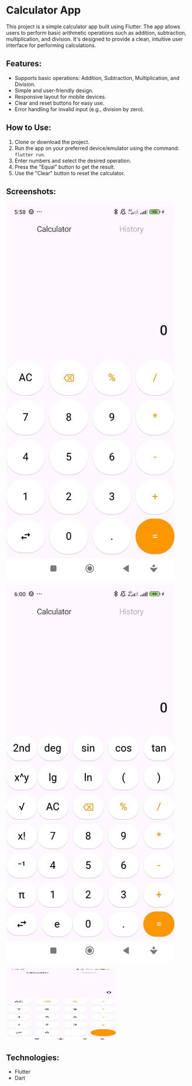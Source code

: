# Calculator App

This project is a simple calculator app built using Flutter. The app allows users to perform basic arithmetic operations such as addition, subtraction, multiplication, and division. It's designed to provide a clean, intuitive user interface for performing calculations.

## Features:
- Supports basic operations: Addition, Subtraction, Multiplication, and Division.
- Simple and user-friendly design.
- Responsive layout for mobile devices.
- Clear and reset buttons for easy use.
- Error handling for invalid input (e.g., division by zero).

## How to Use:
1. Clone or download the project.
2. Run the app on your preferred device/emulator using the command: `flutter run`.
3. Enter numbers and select the desired operation.
4. Press the "Equal" button to get the result.
5. Use the "Clear" button to reset the calculator.

## Screenshots:
![Calculator Screenshot](assets/calc1.jpg)

![Calculator Screenshot](assets/calc2.jpg)


<img src="assets/calc1.jpg" width="300" height="200"/>

## Technologies:
- Flutter
- Dart
